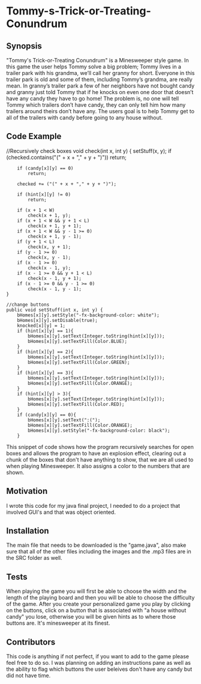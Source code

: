 # Tommy-s-Trick-or-Treating-Conundrum

## Synopsis
"Tommy's Trick-or-Treating Conundrum" is a Minesweeper style game. In this game the user helps Tommy solve a big problem; Tommy lives in a trailer park with his grandma, we’ll call her granny for short. Everyone in this trailer park is old and some of them, including Tommy’s grandma, are really mean. In granny’s trailer park a few of her neighbors have not bought candy and granny just told Tommy that if he knocks on even one door that doesn’t have any candy they have to go home! The problem is, no one will tell Tommy which trailers don’t have candy, they can only tell him how many trailers around theirs don’t have any. The users goal is to help Tommy get to all of the trailers with candy before going to any house without.


## Code Example

//Recursively check boxes
	void check(int x, int y) {
		setStuff(x, y);
		if (checked.contains("(" + x + "," + y + ")"))
			return;
		
		if (candy[x][y] == 0)
			return;
		
		checked += ("(" + x + "," + y + ")");
	
		if (hint[x][y] != 0) 
			return;
		
		if (x + 1 < W) 
			check(x + 1, y);
		if (x + 1 < W && y + 1 < L) 
			check(x + 1, y + 1);
		if (x + 1 < W && y - 1 >= 0) 
			check(x + 1, y - 1);
		if (y + 1 < L)
			check(x, y + 1);
		if (y - 1 >= 0)
			check(x, y - 1);
		if (x - 1 >= 0)
			check(x - 1, y);
		if (x - 1 >= 0 && y + 1 < L)
			check(x - 1, y + 1);
		if (x - 1 >= 0 && y - 1 >= 0)
			check(x - 1, y - 1);
	}
	
	//change buttons
	public void setStuff(int x, int y) {
		bHomes[x][y].setStyle("-fx-background-color: white");
		bHomes[x][y].setDisable(true);
		knocked[x][y] = 1;
		if (hint[x][y] == 1){
			bHomes[x][y].setText(Integer.toString(hint[x][y]));
			bHomes[x][y].setTextFill(Color.BLUE);
		}
		if (hint[x][y] == 2){
			bHomes[x][y].setText(Integer.toString(hint[x][y]));
			bHomes[x][y].setTextFill(Color.GREEN);
		}
		if (hint[x][y] == 3){
			bHomes[x][y].setText(Integer.toString(hint[x][y]));
			bHomes[x][y].setTextFill(Color.ORANGE);
		}
		if (hint[x][y] > 3){
			bHomes[x][y].setText(Integer.toString(hint[x][y]));
			bHomes[x][y].setTextFill(Color.RED);
		}
		if (candy[x][y] == 0){
			bHomes[x][y].setText(":(");
			bHomes[x][y].setTextFill(Color.ORANGE);
			bHomes[x][y].setStyle("-fx-background-color: black");
		}
    
This snippet of code shows how the program recursively searches for open boxes and allows the program to have an explosion effect, clearing out a chunk of the boxes that don't have anything to show, that we are all used to when playing Minesweeper. It also assigns a color to the numbers that are shown.

## Motivation

I wrote this code for my java final project, I needed to do a project that involved GUI's and that was object oriented.

## Installation

The main file that needs to be downloaded is the "game.java", also make sure that all of the other files including the images and the .mp3 files are in the SRC folder as well.

## Tests

When playing the game you will first be able to choose the width and the length of the playing board and then you will be able to choose the difficulty of the game. After you create your personalized game you play by clicking on the buttons, click on a button that is associated with "a house without candy" you lose, otherwise you will be given hints as to where those buttons are. It's minesweeper at its finest.

## Contributors

This code is anything if not perfect, if you want to add to the game please feel free to do so. I was planning on adding an instructions pane as well as the ability to flag which buttons the user beleives don't have any candy but did not have time.
